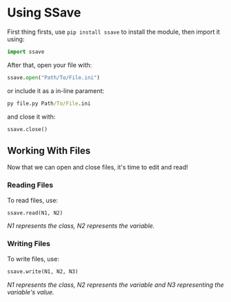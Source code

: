 # Using SSave

First thing firsts, use ```pip install ssave``` to install the module, then import it using:
```py
import ssave
```
After that, open your file with:
```py
ssave.open("Path/To/File.ini")
```
or include it as a in-line parament:
```cmd
py file.py Path/To/File.ini
```
and close it with:
```py
ssave.close()
```

## Working With Files

Now that we can open and close files, it's time to edit and read!

### Reading Files

To read files, use:
```py
ssave.read(N1, N2)
```
_N1 represents the class, N2 represents the variable._

### Writing Files

To write files, use:
```py
ssave.write(N1, N2, N3)
```
_N1 represents the class, N2 represents the variable and N3 representing the variable's value._